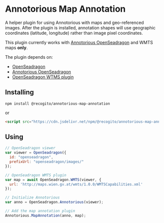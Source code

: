 # Annotorious Map Annotation

A helper plugin for using Annotorious with maps and geo-referenced images. After the 
plugin is installed, annotation shapes will use geographic coordinates (latitude, longitude)
rather than image pixel coordinates.

This plugin currently works with [Annotorious OpenSeadragon](https://github.com/recogito/annotorious-openseadragon)
and WMTS maps __only__.

The plugin depends on:
- [OpenSeadragon](https://openseadragon.github.io/)
- [Annotorious OpenSeadragon](https://github.com/recogito/annotorious-openseadragon)
- [OpenSeadragon WTMS plugin](https://github.com/recogito/openseadragon-wmts)

## Installing
`npm install @recogito/annotorious-map-annotation`

or 

```html
<script src="https://cdn.jsdelivr.net/npm/@recogito/annotorious-map-annotation@latest/dist/annotorious-map-annotation.js"></script>
```

## Using

```js
// OpenSeadragon viewer
var viewer = OpenSeadragon({
  id: "openseadragon",
  prefixUrl: "openseadragon/images/"
});

// OpenSeadragon WMTS plugin
var map = await OpenSeadragon.WMTS(viewer, {
  url: 'http://maps.wien.gv.at/wmts/1.0.0/WMTSCapabilities.xml'
});

// Initialize Annotorious
var anno = OpenSeadragon.Annotorious(viewer);

// Add the map annotation plugin
Annotorious.MapAnnotation(anno, map);
```